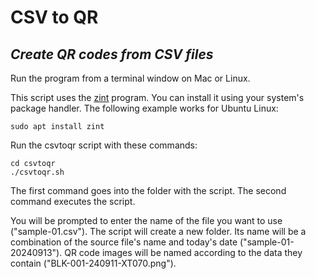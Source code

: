 # CSV to QR
## *Create QR codes from CSV files*

Run the program from a terminal window on Mac or Linux.

This script uses the [zint](https://zint.org.uk/manual/) program. You can install it using your system's package handler. The following example works for Ubuntu Linux:

```sudo apt install zint```

Run the csvtoqr script with these commands:
```
cd csvtoqr
./csvtoqr.sh
```
The first command goes into the folder with the script. The second command executes the script.

You will be prompted to enter the name of the file you want to use ("sample-01.csv").
The script will create a new folder. Its name will be a combination of the source file's name and today's date ("sample-01-20240913").
QR code images will be named according to the data they contain ("BLK-001-240911-XT070.png").
